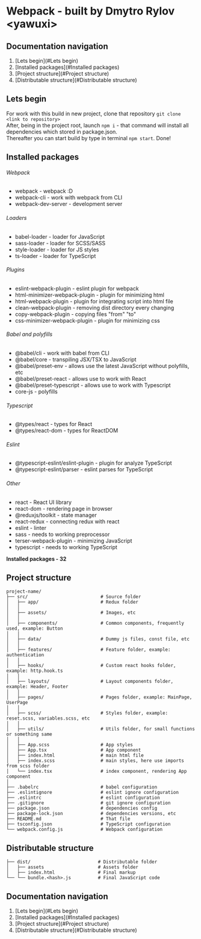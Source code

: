 # Webpack - built by Dmytro Rylov \<yawuxi>

## Documentation navigation
1. [Lets begin](#Lets begin)
2. [Installed packages](#Installed packages)
3. [Project structure](#Project structure)
4. [Distributable structure](#Distributable structure)

## Lets begin
For work with this build in new project, clone that repository `git clone <link to repository>`<br>
After, being in the project root, launch `npm i` - that command will install all dependencies which stored in package.json.<br>
Thereafter you can start build by type in terminal `npm start`. Done!<br>

## Installed packages
###### Webpack
* webpack - webpack :D
* webpack-cli - work with webpack from CLI
* webpack-dev-server - development server

###### Loaders
* babel-loader - loader for JavaScript
* sass-loader - loader for SCSS/SASS
* style-loader - loader for JS styles
* ts-loader - loader for TypeScript

###### Plugins
* eslint-webpack-plugin - eslint plugin for webpack
* html-minimizer-webpack-plugin - plugin for minimizing html
* html-webpack-plugin - plugin for integrating script into html file
* clean-webpack-plugin - removing dist directory every changing
* copy-webpack-plugin - copying files "from" "to"
* css-minimizer-webpack-plugin - plugin for minimizing css

###### Babel and polyfills
* @babel/cli - work with babel from CLI
* @babel/core - transpiling JSX/TSX to JavaScript
* @babel/preset-env - allows use the latest JavaScript without polyfills, etc
* @babel/preset-react - allows use to work with React
* @babel/preset-typescript - allows use to work with Typescript
* core-js - polyfills

###### Typescript
* @types/react - types for React
* @types/react-dom - types for ReactDOM

###### Eslint
* @typescript-eslint/eslint-plugin - plugin for analyze TypeScript
* @typescript-eslint/parser - eslint parses for TypeScript

###### Other
* react - React UI library
* react-dom - rendering page in browser
* @reduxjs/toolkit - state manager 
* react-redux - connecting redux with react
* eslint - linter
* sass - needs to working preprocessor
* terser-webpack-plugin - minimizing JavaScript
* typescript - needs to working TypeScript

__Installed packages - 32__

## Project structure
```
project-name/
├── src/                           # Source folder
│   ├── app/                       # Redux folder
│   │
│   ├── assets/                    # Images, etc
│   │
│   ├── components/                # Common components, frequently used, example: Button
│   │
│   ├── data/                      # Dummy js files, const file, etc
│   │
│   ├── features/                  # Feature folder, example: authentication
│   │
│   ├── hooks/                     # Custom react hooks folder, example: http.hook.ts
│   │   
│   ├── layouts/                   # Layout components folder, example: Header, Footer
│   │
│   ├── pages/                     # Pages folder, example: MainPage, UserPage
│   │
│   ├── scss/                      # Styles folder, example: reset.scss, variables.scss, etc
│   │
│   ├── utils/                     # Utils folder, for small functions or something same
│   │
│   ├── App.scss                   # App styles
│   ├── App.tsx                    # App component
│   ├── index.html                 # main html file
│   ├── index.scss                 # main styles, here use imports from scss folder
│   └── index.tsx                  # index component, rendering App component
│
├── .babelrc                       # babel configuration
├── .eslintignore                  # eslint ignore configuration
├── .eslintrc                      # eslint configuration
├── .gitignore                     # git ignore configuration
├── package.json                   # dependencies config
├── package-lock.json              # dependencies versions, etc
├── README.md                      # That file
├── tsconfig.json                  # TypeScript configuration
└── webpack.config.js              # Webpack configuration

```

## Distributable structure
```
├── dist/                         # Distributable folder
│   ├── assets                    # Assets folder
│   ├── index.html                # Final markup
└── └── bundle.<hash>.js          # Final JavaScript code
```

## Documentation navigation
1. [Lets begin](#Lets begin)
2. [Installed packages](#Installed packages)
3. [Project structure](#Project structure)
4. [Distributable structure](#Distributable structure)
